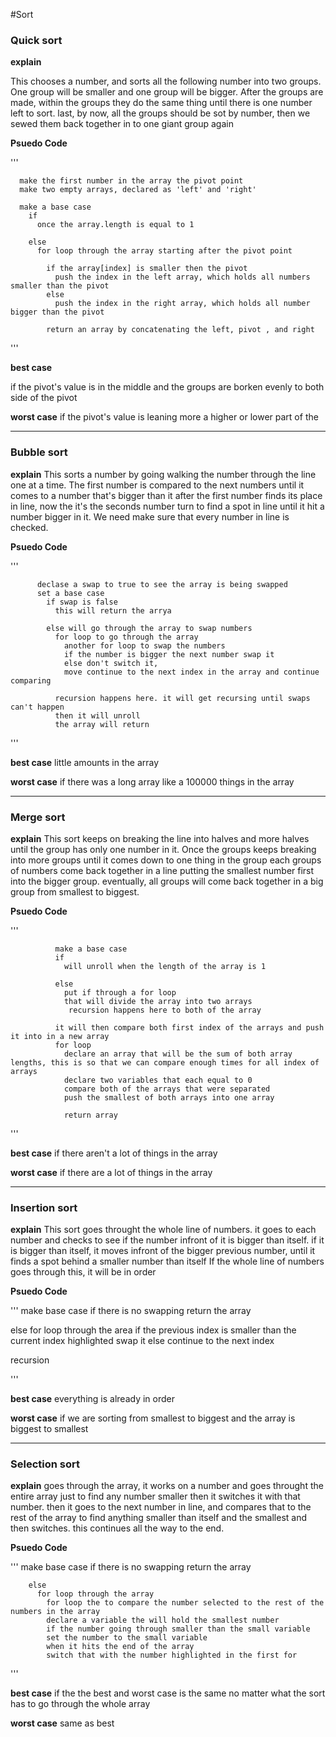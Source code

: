 #Sort

### Quick sort
**explain**

This chooses a number, and sorts all the following number into two groups.
One group will be smaller and one group will be bigger.
After the groups are made, within the groups they do the same thing until there is one number left to sort.
last, by now, all the groups should be sot by number, then we sewed them back together in to one giant group again

**Psuedo Code**

'''

      make the first number in the array the pivot point
      make two empty arrays, declared as 'left' and 'right'

      make a base case
        if
          once the array.length is equal to 1

        else
          for loop through the array starting after the pivot point

            if the array[index] is smaller then the pivot
              push the index in the left array, which holds all numbers smaller than the pivot
            else
              push the index in the right array, which holds all number bigger than the pivot

            return an array by concatenating the left, pivot , and right



'''

**best case**

if the pivot's value is in the middle
and the groups are borken evenly to both side of the pivot

**worst case**
if the pivot's value is leaning more a higher or lower part of the

---

### Bubble sort
**explain**
This sorts a number by going walking the number through the line one at a time.
The first number is compared to the next numbers until it comes to a number that's bigger than it
after the first number finds its place in line, now the it's the seconds number turn to find a spot in line until it hit a number bigger in it.
We need make sure that every number in line is checked.

**Psuedo Code**

'''

          declase a swap to true to see the array is being swapped
          set a base case
            if swap is false
              this will return the arrya

            else will go through the array to swap numbers
              for loop to go through the array
                another for loop to swap the numbers
                if the number is bigger the next number swap it
                else don't switch it,
                move continue to the next index in the array and continue comparing

              recursion happens here. it will get recursing until swaps can't happen
              then it will unroll
              the array will return


'''

**best case**
little amounts in the array

**worst case**
if there was a long array like a 100000 things in the array

---

### Merge sort
**explain**
This sort keeps on breaking the line into halves and more halves until the group has only one number in it.
Once the groups keeps breaking into more groups until it comes down to one thing in the group
each groups of numbers come back together in a line putting the smallest number first into the bigger group.
eventually, all groups will come back together in a big group from smallest to biggest.

**Psuedo Code**

'''

              make a base case
              if
                will unroll when the length of the array is 1

              else
                put if through a for loop
                that will divide the array into two arrays
                 recursion happens here to both of the array

              it will then compare both first index of the arrays and push it into in a new array
              for loop
                declare an array that will be the sum of both array lengths, this is so that we can compare enough times for all index of arrays
                declare two variables that each equal to 0
                compare both of the arrays that were separated
                push the smallest of both arrays into one array

                return array


'''

**best case**
if there aren't a lot of things in the array

**worst case**
if there are a lot of things in the array

---

### Insertion sort
**explain**
This sort goes throught the whole line of numbers.
it goes to each number and checks to see if the number infront of it is bigger than itself.
if it is bigger than itself, it moves infront of the bigger previous number, until it finds a spot behind a smaller number than itself
If the whole line of numbers goes through this, it will be in order

**Psuedo Code**

'''
make base case
  if there is no swapping
    return the array

  else
    for loop through the area
      if the previous index is smaller than the current index highlighted
        swap it
      else
      continue to the next index

  recursion


'''

**best case**
everything is already in order


**worst case**
if we are sorting from smallest to biggest
and the array is biggest to smallest

---

### Selection sort
**explain**
goes through the array, it works on a number and goes throught the entire array just to find any number smaller then it switches it with that number. then it goes to the next number in line, and compares that to the rest of the array to find anything smaller than itself and the smallest and then switches.
this continues all the way to the end.

**Psuedo Code**

'''
        make base case
        if there is no swapping
          return the array

        else
          for loop through the array
            for loop the to compare the number selected to the rest of the numbers in the array
            declare a variable the will hold the smallest number
            if the number going through smaller than the small variable
            set the number to the small variable
            when it hits the end of the array
            switch that with the number highlighted in the first for

'''

**best case**
if the the best and worst case is the same
no matter what the sort has to go through the whole array


**worst case**
same as best